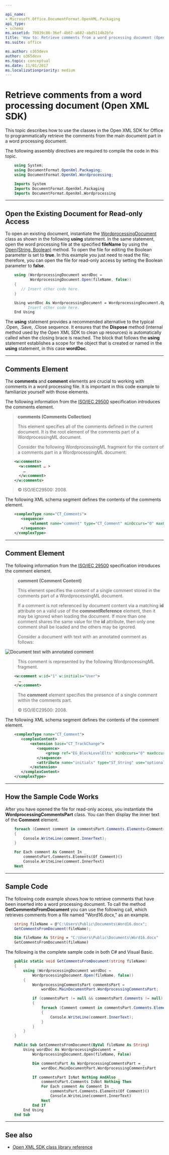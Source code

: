 ```yaml
---

api_name:
- Microsoft.Office.DocumentFormat.OpenXML.Packaging
api_type:
- schema
ms.assetid: 70839c86-36ef-4b67-a682-abd5114b2bfe
title: 'How to: Retrieve comments from a word processing document (Open XML SDK)'
ms.suite: office

ms.author: o365devx
author: o365devx
ms.topic: conceptual
ms.date: 11/01/2017
ms.localizationpriority: medium
---
```

# Retrieve comments from a word processing document (Open XML SDK)

This topic describes how to use the classes in the Open XML SDK for
Office to programmatically retrieve the comments from the main document
part in a word processing document.

The following assembly directives are required to compile the code in
this topic.

```csharp
    using System;
    using DocumentFormat.OpenXml.Packaging;
    using DocumentFormat.OpenXml.Wordprocessing;
```

```vb
    Imports System
    Imports DocumentFormat.OpenXml.Packaging
    Imports DocumentFormat.OpenXml.Wordprocessing
```

--------------------------------------------------------------------------------
## Open the Existing Document for Read-only Access
To open an existing document, instantiate the [WordprocessingDocument](https://msdn.microsoft.com/library/office/documentformat.openxml.packaging.wordprocessingdocument.aspx) class as shown in
the following **using** statement. In the same
statement, open the word processing file at the specified **fileName** by using the [Open(String, Boolean)](https://msdn.microsoft.com/library/office/cc562234.aspx) method. To open the
file for editing the Boolean parameter is set to **true**. In this example you just need to read the
file; therefore, you can open the file for read-only access by setting
the Boolean parameter to **false**.

```csharp
    using (WordprocessingDocument wordDoc = 
           WordprocessingDocument.Open(fileName, false)) 
    { 
       // Insert other code here. 
    }
```

```vb
    Using wordDoc As WordprocessingDocument = WordprocessingDocument.Open(fileName, False)
        ' Insert other code here.
    End Using
```
The **using** statement provides a recommended
alternative to the typical .Open, .Save, .Close sequence. It ensures
that the **Dispose** method (internal method
used by the Open XML SDK to clean up resources) is automatically called
when the closing brace is reached. The block that follows the **using** statement establishes a scope for the
object that is created or named in the **using** statement, in this case **wordDoc**.


--------------------------------------------------------------------------------
## Comments Element
The **comments** and **comment** elements are crucial to working with
comments in a word processing file. It is important in this code example
to familiarize yourself with those elements.

The following information from the [ISO/IEC
29500](https://www.iso.org/standard/71691.html) specification
introduces the comments element.

> **comments (Comments Collection)**
> 
> This element specifies all of the comments defined in the current
> document. It is the root element of the comments part of a
> WordprocessingML document.
> 
> Consider the following WordprocessingML fragment for the content of a
> comments part in a WordprocessingML document:

```xml
    <w:comments>
      <w:comment … >
        …
      </w:comment>
    </w:comments>
```

> © ISO/IEC29500: 2008.

The following XML schema segment defines the contents of the comments
element.

```xml
    <complexType name="CT_Comments">
       <sequence>
           <element name="comment" type="CT_Comment" minOccurs="0" maxOccurs="unbounded"/>
       </sequence>
    </complexType>
```

---------------------------------------------------------------------------------
## Comment Element
The following information from the [ISO/IEC
29500](https://www.iso.org/standard/71691.html) specification
introduces the comment element.

> **comment (Comment Content)**
> 
> This element specifies the content of a single comment stored in the
> comments part of a WordprocessingML document.
> 
> If a comment is not referenced by document content via a matching
> **id** attribute on a valid use of the **commentReference** element,
> then it may be ignored when loading the document. If more than one
> comment shares the same value for the **id** attribute, then only one
> comment shall be loaded and the others may be ignored.
> 
> Consider a document with text with an annotated comment as follows:

![Document text with annotated comment](./media/w-comment01.gif)
> This comment is represented by the following WordprocessingML
> fragment.

```xml
    <w:comment w:id="1" w:initials="User">
      …
    </w:comment>
```
> The **comment** element specifies the presence of a single comment
> within the comments part.
> 
> © ISO/IEC29500: 2008.

  
The following XML schema segment defines the contents of the comment
element.

```xml
    <complexType name="CT_Comment">
       <complexContent>
           <extension base="CT_TrackChange">
              <sequence>
                  <group ref="EG_BlockLevelElts" minOccurs="0" maxOccurs="unbounded"/>
              </sequence>
              <attribute name="initials" type="ST_String" use="optional"/>
           </extension>
       </complexContent>
    </complexType>
```

--------------------------------------------------------------------------------
## How the Sample Code Works
After you have opened the file for read-only access, you instantiate the
**WordprocessingCommentsPart** class. You can
then display the inner text of the **Comment**
element.

```csharp
    foreach (Comment comment in commentsPart.Comments.Elements<Comment>())
    {
        Console.WriteLine(comment.InnerText);
    }
```

```vb
    For Each comment As Comment In _
        commentsPart.Comments.Elements(Of Comment)()
        Console.WriteLine(comment.InnerText)
    Next
```

--------------------------------------------------------------------------------
## Sample Code
The following code example shows how to retrieve comments that have been
inserted into a word processing document. To call the method **GetCommentsFromDocument** you can use the following
call, which retrieves comments from a file named "Word16.docx," as an
example.

```csharp
    string fileName = @"C:\Users\Public\Documents\Word16.docx";
    GetCommentsFromDocument(fileName);
```

```vb
    Dim fileName As String = "C:\Users\Public\Documents\Word16.docx"
    GetCommentsFromDocument(fileName)
```

The following is the complete sample code in both C\# and Visual Basic.

```csharp
    public static void GetCommentsFromDocument(string fileName)
    {
        using (WordprocessingDocument wordDoc = 
            WordprocessingDocument.Open(fileName, false))
        {
            WordprocessingCommentsPart commentsPart = 
                wordDoc.MainDocumentPart.WordprocessingCommentsPart;

            if (commentsPart != null && commentsPart.Comments != null)
            {
                foreach (Comment comment in commentsPart.Comments.Elements<Comment>())
                {
                    Console.WriteLine(comment.InnerText);
                }
            }
        }
    }
```

```vb
    Public Sub GetCommentsFromDocument(ByVal fileName As String)
        Using wordDoc As WordprocessingDocument = _
            WordprocessingDocument.Open(fileName, False)

            Dim commentsPart As WordprocessingCommentsPart = _
                wordDoc.MainDocumentPart.WordprocessingCommentsPart

            If commentsPart IsNot Nothing AndAlso _
                commentsPart.Comments IsNot Nothing Then
                For Each comment As Comment In _
                    commentsPart.Comments.Elements(Of Comment)()
                    Console.WriteLine(comment.InnerText)
                Next
            End If
        End Using
    End Sub
```

--------------------------------------------------------------------------------
## See also


- [Open XML SDK class library reference](/office/open-xml/open-xml-sdk)
